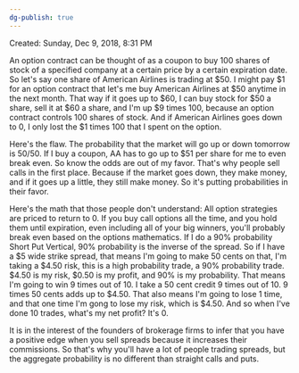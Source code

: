 ```yaml
---
dg-publish: true
---
```


Created: Sunday, Dec 9, 2018, 8:31 PM

An option contract can be thought of as a coupon to buy 100 shares of stock of a specified company at a certain price by a certain expiration date. So let's say one share of American Airlines is trading at $50. I might pay $1 for an option contract that let's me buy American Airlines at $50 anytime in the next month. That way if it goes up to $60, I can buy stock for $50 a share, sell it at $60 a share, and I'm up $9 times 100, because an option contract controls 100 shares of stock. And if American Airlines goes down to 0, I only lost the $1 times 100 that I spent on the option.

Here's the flaw. The probability that the market will go up or down tomorrow is 50/50. If I buy a coupon, AA has to go up to $51 per share for me to even break even. So know the odds are out of my favor. That's why people sell calls in the first place. Because if the market goes down, they make money, and if it goes up a little, they still make money. So it's putting probabilities in their favor.

Here's the math that those people don't understand: All option strategies are priced to return to 0. If you buy call options all the time, and you hold them until expiration, even including all of your big winners, you'll probably break even based on the options mathematics. If I do a 90% probability Short Put Vertical, 90% probability is the inverse of the spread. So if I have a $5 wide strike spread, that means I'm going to make 50 cents on that, I'm taking a $4.50 risk, this is a high probability trade, a 90% probability trade. $4.50 is my risk, $0.50 is my profit, and 90% is my probability. That means I'm going to win 9 times out of 10. I take a 50 cent credit 9 times out of 10. 9 times 50 cents adds up to $4.50. That also means I'm going to lose 1 time, and that one time I'm gong to lose my risk, which is $4.50. And so when I've done 10 trades, what's my net profit? It's 0.

It is in the interest of the founders of brokerage firms to infer that you have a positive edge when you sell spreads because it increases their commissions. So that's why you'll have a lot of people trading spreads, but the aggregate probability is no different than straight calls and puts.